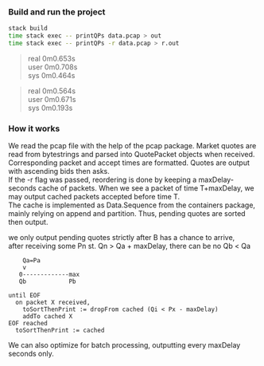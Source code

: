 ### Build and run the project

```sh
stack build
time stack exec -- printQPs data.pcap > out
time stack exec -- printQPs -r data.pcap > r.out
```

> real    0m0.653s<br>
> user    0m0.708s<br>
> sys     0m0.464s<br>

> real    0m0.564s<br>
> user    0m0.671s<br>
> sys     0m0.193s<br>
 
### How it works

We read the pcap file with the help of the pcap package. Market quotes are read from bytestrings
and parsed into QuotePacket objects when received. Corresponding packet and accept times are
formatted. Quotes are output with ascending bids then asks.<br>
If the -r flag was passed, reordering is done by keeping a maxDelay-seconds cache
of packets. When we see a packet of time T+maxDelay, we may output cached packets accepted
before time T.<br>
The cache is implemented as Data.Sequence from the containers package, mainly
relying on append and partition. Thus, pending quotes are sorted then output.



we only output pending quotes strictly after B has a chance to arrive,<br>
after receiving some Pn st. Qn > Qa + maxDelay, there can be no Qb < Qa<br>

```ascii
    Qa=Pa
    v
   0-------------max
   Qb            Pb
```

```pseudocode
until EOF
  on packet X received,
    toSortThenPrint := dropFrom cached (Qi < Px - maxDelay)
    addTo cached X
EOF reached
  toSortThenPrint := cached
```
We can also optimize for batch processing, outputting every maxDelay seconds only.
